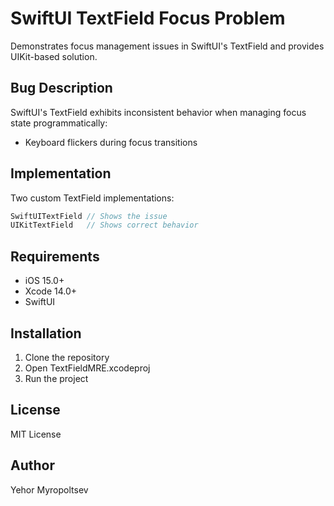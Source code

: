 ﻿# SwiftUI TextField Focus Problem

Demonstrates focus management issues in SwiftUI's TextField and provides UIKit-based solution.

## Bug Description

SwiftUI's TextField exhibits inconsistent behavior when managing focus state programmatically:

- Keyboard flickers during focus transitions

## Implementation

Two custom TextField implementations:

```swift
SwiftUITextField // Shows the issue
UIKitTextField   // Shows correct behavior
```

## Requirements

- iOS 15.0+
- Xcode 14.0+
- SwiftUI

## Installation

1. Clone the repository
2. Open TextFieldMRE.xcodeproj
3. Run the project

## License

MIT License

## Author

Yehor Myropoltsev